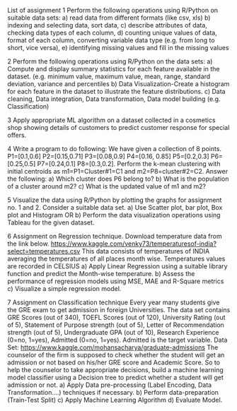  List of assignment 1 Perform the following operations using R/Python on suitable data sets: a) read data from different formats (like csv, xls) b) indexing and selecting data, sort data, c) describe attributes of data, checking data types of each column, d) counting unique values of data, format of each column, converting variable data type (e.g. from long to short, vice versa), e) identifying missing values and fill in the missing values

2 Perform the following operations using R/Python on the data sets: a) Compute and display summary statistics for each feature available in the dataset. (e.g. minimum value, maximum value, mean, range, standard deviation, variance and percentiles b) Data Visualization-Create a histogram for each feature in the dataset to illustrate the feature distributions. c) Data cleaning, Data integration, Data transformation, Data model building (e.g. Classification)

3 Apply appropriate ML algorithm on a dataset collected in a cosmetics shop showing details of customers to predict customer response for special offers.

4 Write a program to do following: We have given a collection of 8 points. P1=[0.1,0.6] P2=[0.15,0.71] P3=[0.08,0.9] P4=[0.16, 0.85] P5=[0.2,0.3] P6=[0.25,0.5] P7=[0.24,0.1] P8=[0.3,0.2]. Perform the k-mean clustering with initial centroids as m1=P1=Cluster#1=C1 and m2=P8=cluster#2=C2. Answer the following: a) Which cluster does P6 belong to? b) What is the population of a cluster around m2? c) What is the updated value of m1 and m2?

5 Visualize the data using R/Python by plotting the graphs for assignment no. 1 and 2. Consider a suitable data set. a) Use Scatter plot, bar plot, Box plot and Histogram OR b) Perform the data visualization operations using Tableau for the given dataset.

6 Assignment on Regression technique. Download temperature data from the link below. https://www.kaggle.com/venky73/temperaturesof-india?select=temperatures.csv This data consists of temperatures of INDIA averaging the temperatures of all places month wise. Temperatures values are recorded in CELSIUS a) Apply Linear Regression using a suitable library function and predict the Month-wise temperature. b) Assess the performance of regression models using MSE, MAE and R-Square metrics c) Visualize a simple regression model.

7 Assignment on Classification technique Every year many students give the GRE exam to get admission in foreign Universities. The data set contains GRE Scores (out of 340), TOEFL Scores (out of 120), University Rating (out of 5), Statement of Purpose strength (out of 5), Letter of Recommendation strength (out of 5), Undergraduate GPA (out of 10), Research Experience (0=no, 1=yes), Admitted (0=no, 1=yes). Admitted is the target variable. Data Set: https://www.kaggle.com/mohansacharya/graduate-admissions The counselor of the firm is supposed to check whether the student will get an admission or not based on his/her GRE score and Academic Score. So to help the counselor to take appropriate decisions, build a machine learning model classifier using a Decision tree to predict whether a student will get admission or not. a) Apply Data pre-processing (Label Encoding, Data Transformation....) techniques if necessary. b) Perform data-preparation (Train-Test Split) c) Apply Machine Learning Algorithm d) Evaluate Model.
